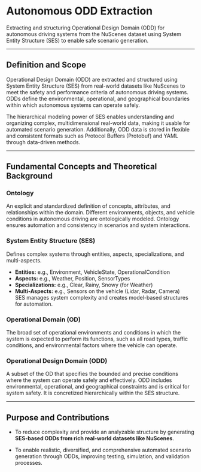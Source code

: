 # Autonomous ODD Extraction

Extracting and structuring Operational Design Domain (ODD) for autonomous driving systems from the NuScenes dataset using System Entity Structure (SES) to enable safe scenario generation.

---

## Definition and Scope

Operational Design Domain (ODD) are extracted and structured using System Entity Structure (SES) from real-world datasets like NuScenes to meet the safety and performance criteria of autonomous driving systems. ODDs define the environmental, operational, and geographical boundaries within which autonomous systems can operate safely.

The hierarchical modeling power of SES enables understanding and organizing complex, multidimensional real-world data, making it usable for automated scenario generation. Additionally, ODD data is stored in flexible and consistent formats such as Protocol Buffers (Protobuf) and YAML through data-driven methods.

---

## Fundamental Concepts and Theoretical Background

### Ontology  
An explicit and standardized definition of concepts, attributes, and relationships within the domain. Different environments, objects, and vehicle conditions in autonomous driving are ontologically modeled. Ontology ensures automation and consistency in scenarios and system interactions.

### System Entity Structure (SES)  
Defines complex systems through entities, aspects, specializations, and multi-aspects.  
- **Entities:** e.g., Environment, VehicleState, OperationalCondition  
- **Aspects:** e.g., Weather, Position, SensorTypes  
- **Specializations:** e.g., Clear, Rainy, Snowy (for Weather)  
- **Multi-Aspects:** e.g., Sensors on the vehicle (Lidar, Radar, Camera)  
SES manages system complexity and creates model-based structures for automation.

### Operational Domain (OD)  
The broad set of operational environments and conditions in which the system is expected to perform its functions, such as all road types, traffic conditions, and environmental factors where the vehicle can operate.

### Operational Design Domain (ODD)  
A subset of the OD that specifies the bounded and precise conditions where the system can operate safely and effectively. ODD includes environmental, operational, and geographical constraints and is critical for system safety. It is concretized hierarchically within the SES structure.

---

## Purpose and Contributions

- To reduce complexity and provide an analyzable structure by generating **SES-based ODDs from rich real-world datasets like NuScenes**.

- To enable realistic, diversified, and comprehensive automated scenario generation through ODDs, improving testing, simulation, and validation processes.
